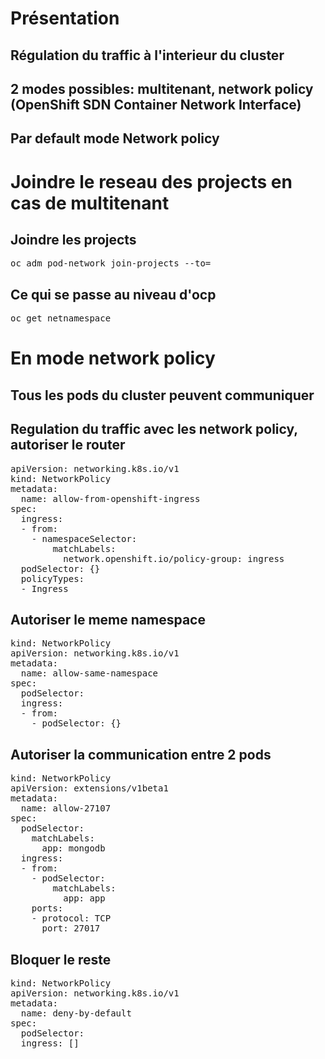 # Présentation
## Régulation du traffic à l'interieur du cluster
## 2 modes possibles: multitenant, network policy (OpenShift SDN Container Network Interface)
## Par default mode Network policy

# Joindre le reseau des projects en cas de multitenant
## Joindre les projects
<pre>
oc adm pod-network join-projects --to=<project1> <project2> <project3>
</pre>

## Ce qui se passe au niveau d'ocp
<pre>
oc get netnamespace
</pre>

# En mode network policy
## Tous les pods du cluster peuvent communiquer

## Regulation du traffic avec les network policy, autoriser le router
<pre>
apiVersion: networking.k8s.io/v1
kind: NetworkPolicy
metadata:
  name: allow-from-openshift-ingress
spec:
  ingress:
  - from:
    - namespaceSelector:
        matchLabels:
          network.openshift.io/policy-group: ingress
  podSelector: {}
  policyTypes:
  - Ingress
</pre>

## Autoriser le meme namespace
<pre>
kind: NetworkPolicy
apiVersion: networking.k8s.io/v1
metadata:
  name: allow-same-namespace
spec:
  podSelector:
  ingress:
  - from:
    - podSelector: {}
</pre>

## Autoriser la communication entre 2 pods
<pre>
kind: NetworkPolicy
apiVersion: extensions/v1beta1
metadata:
  name: allow-27107 
spec:
  podSelector: 
    matchLabels:
      app: mongodb
  ingress:
  - from:
    - podSelector: 
        matchLabels:
          app: app
    ports: 
    - protocol: TCP
      port: 27017
</pre>

## Bloquer le reste
<pre>
kind: NetworkPolicy
apiVersion: networking.k8s.io/v1
metadata:
  name: deny-by-default
spec:
  podSelector:
  ingress: []
</pre>

